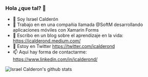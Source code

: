 ### Hola ¿que tal? 👋

- 🔭 Soy Israel Calderón
- 🏢 Trabajo en en una compañia llamada @SoftM desarrollando aplicaciones móviles con Xamarin Forms
- 🌱 Escribo en un blog sobre el aprendizaje en la vida: https://icalderond.medium.com/
- 🦜 Estoy en Twitter https://twitter.com/icalderond
- 📫 Aqui hay forma de contactarme: https://www.linkedin.com/in/icalderond/

![Israel Calderon's github stats](https://github-readme-stats.vercel.app/api?username=icalderond&show_icons=true)
